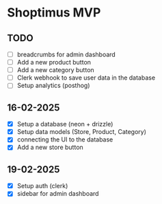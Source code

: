 # Shoptimus MVP

## TODO

- [ ] breadcrumbs for admin dashboard
- [ ] Add a new product button
- [ ] Add a new category button
- [ ] Clerk webhook to save user data in the database
- [ ] Setup analytics (posthog)

## 16-02-2025

- [x] Setup a database (neon + drizzle)
- [x] Setup data models (Store, Product, Category)
- [x] connecting the UI to the database
- [x] Add a new store button

## 19-02-2025

- [x] Setup auth (clerk)
- [x] sidebar for admin dashboard
